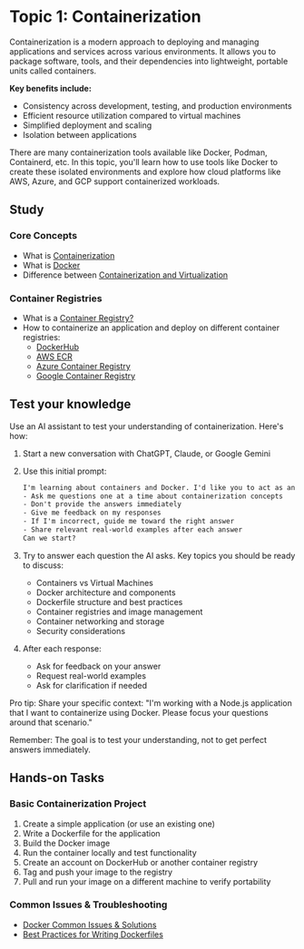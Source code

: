 # Topic 1: Containerization

Containerization is a modern approach to deploying and managing applications and services across various environments. It allows you to package software, tools, and their dependencies into lightweight, portable units called containers.

**Key benefits include:**

- Consistency across development, testing, and production environments
- Efficient resource utilization compared to virtual machines
- Simplified deployment and scaling
- Isolation between applications

There are many containerization tools available like Docker, Podman, Containerd, etc.
In this topic, you'll learn how to use tools like Docker to create these isolated environments and explore how cloud platforms like AWS, Azure, and GCP support containerized workloads.

## Study

### Core Concepts

- What is [Containerization](https://github.com/resources/articles/devops/containerization)
- What is [Docker](https://youtu.be/3c-iBn73dDE)
- Difference between [Containerization and Virtualization](https://kodekloud.com/blog/virtualization-vs-containerization/)

### Container Registries

- What is a [Container Registry?](https://docs.docker.com/get-started/docker-concepts/the-basics/what-is-a-registry/)
- How to containerize an application and deploy on different container registries:
  - [DockerHub](https://docs.docker.com/get-started/workshop/04_sharing_app/)
  - [AWS ECR](https://docs.aws.amazon.com/AmazonECR/latest/userguide/docker-push-ecr-image.html)
  - [Azure Container Registry](https://learn.microsoft.com/en-us/training/modules/deploy-use-azure-container-registry/)
  - [Google Container Registry](https://www.youtube.com/watch?v=D1_FC6pGutQ)

## Test your knowledge

Use an AI assistant to test your understanding of containerization. Here's how:

1. Start a new conversation with ChatGPT, Claude, or Google Gemini
2. Use this initial prompt:

   ```txt
   I'm learning about containers and Docker. I'd like you to act as an interviewer:
   - Ask me questions one at a time about containerization concepts
   - Don't provide the answers immediately
   - Give me feedback on my responses
   - If I'm incorrect, guide me toward the right answer
   - Share relevant real-world examples after each answer
   Can we start?
   ```

3. Try to answer each question the AI asks. Key topics you should be ready to discuss:
   - Containers vs Virtual Machines
   - Docker architecture and components
   - Dockerfile structure and best practices
   - Container registries and image management
   - Container networking and storage
   - Security considerations

4. After each response:
   - Ask for feedback on your answer
   - Request real-world examples
   - Ask for clarification if needed

Pro tip: Share your specific context: "I'm working with a Node.js application that I want to containerize using Docker. Please focus your questions around that scenario."

Remember: The goal is to test your understanding, not to get perfect answers immediately.

## Hands-on Tasks

### Basic Containerization Project

1. Create a simple application (or use an existing one)
2. Write a Dockerfile for the application
3. Build the Docker image
4. Run the container locally and test functionality
5. Create an account on DockerHub or another container registry
6. Tag and push your image to the registry
7. Pull and run your image on a different machine to verify portability

### Common Issues & Troubleshooting

- [Docker Common Issues & Solutions](https://docs.docker.com/engine/reference/troubleshoot/)
- [Best Practices for Writing Dockerfiles](https://docs.docker.com/develop/develop-images/dockerfile_best-practices/)

